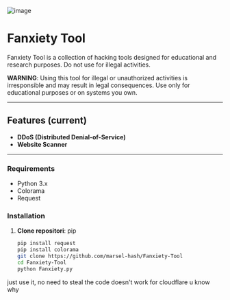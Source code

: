 ![image](https://github.com/user-attachments/assets/dc0ff354-facf-40fd-9cac-24fa136c8800)



# Fanxiety Tool  

Fanxiety Tool is a collection of hacking tools designed for educational and research purposes. Do not use for illegal activities.

**WARNING**: Using this tool for illegal or unauthorized activities is irresponsible and may result in legal consequences. Use only for educational purposes or on systems you own.  

---

## Features (current)
- **DDoS (Distributed Denial-of-Service)**
- **Website Scanner**

---

### Requirements 
- Python 3.x
- Colorama
- Request

### Installation
1. **Clone repositori**:
   pip
   ```bash
   pip install request
   pip install colorama
   git clone https://github.com/marsel-hash/Fanxiety-Tool
   cd Fanxiety-Tool
   python Fanxiety.py

just use it, no need to steal the code
doesn't work for cloudflare u know why

